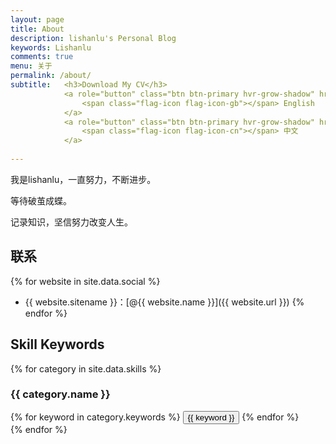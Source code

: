```yaml
---
layout: page
title: About
description: lishanlu's Personal Blog
keywords: Lishanlu
comments: true
menu: 关于
permalink: /about/
subtitle:   <h3>Download My CV</h3>
            <a role="button" class="btn btn-primary hvr-grow-shadow" href="/assets/files/CV_Wendy_e.pdf" target="_blanks">
                <span class="flag-icon flag-icon-gb"></span> English
            </a>
            <a role="button" class="btn btn-primary hvr-grow-shadow" href="/assets/files/CV_Wendy_e.pdf" target="_blanks">
                <span class="flag-icon flag-icon-cn"></span> 中文
            </a>
                            
---
```


我是lishanlu，一直努力，不断进步。

等待破茧成蝶。

记录知识，坚信努力改变人生。

## 联系

{% for website in site.data.social %}
* {{ website.sitename }}：[@{{ website.name }}]({{ website.url }})
{% endfor %}

## Skill Keywords

{% for category in site.data.skills %}
### {{ category.name }}
<div class="btn-inline">
{% for keyword in category.keywords %}
<button class="btn btn-outline" type="button">{{ keyword }}</button>
{% endfor %}
</div>
{% endfor %}
